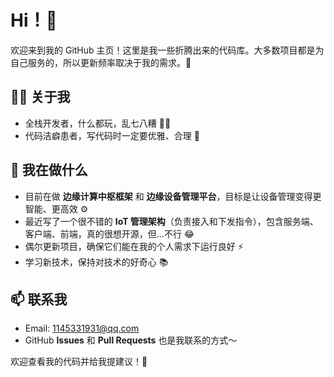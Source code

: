 <!--
**yejue/yejue** is a ✨ _special_ ✨ repository because its `README.md` (this file) appears on your GitHub profile.

Here are some ideas to get you started:

- 🔭 I’m currently working on ...
- 🌱 I’m currently learning ...
- 👯 I’m looking to collaborate on ...
- 🤔 I’m looking for help with ...
- 💬 Ask me about ...
- 📫 How to reach me: ...
- 😄 Pronouns: ...
- ⚡ Fun fact: ...
-->

# Hi！👋

欢迎来到我的 GitHub 主页！这里是我一些折腾出来的代码库。大多数项目都是为自己服务的，所以更新频率取决于我的需求。🌱

## 👨‍💻 关于我

- 全栈开发者，什么都玩，乱七八糟 🤹‍♂️
- 代码洁癖患者，写代码时一定要优雅、合理 💅


## 🚀 我在做什么

- 目前在做 **边缘计算中枢框架** 和 **边缘设备管理平台**，目标是让设备管理变得更智能、更高效 ⚙️
- 最近写了一个很不错的 **IoT 管理架构**（负责接入和下发指令），包含服务端、客户端、前端，真的很想开源，但…不行 😂
- 偶尔更新项目，确保它们能在我的个人需求下运行良好 ⚡
- 学习新技术，保持对技术的好奇心 📚

## 📫 联系我

- Email: 1145331931@qq.com
- GitHub **Issues** 和 **Pull Requests** 也是我联系的方式～

欢迎查看我的代码并给我提建议！👀
